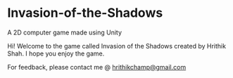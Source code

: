 # Invasion-of-the-Shadows
A 2D computer game made using Unity

Hi! Welcome to the game called Invasion of the Shadows created by Hrithik Shah. I hope you enjoy the game.

For feedback, please contact me @ hrithikchamp@gmail.com
